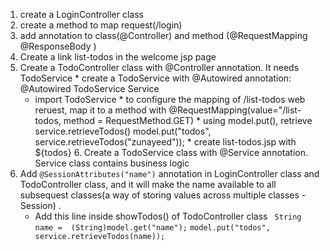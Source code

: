  
  1.  create a LoginController class
  2.  create a method to map request(/login) 
  3.  add annotation to class(@Controller) and method (@RequestMapping  @ResponseBody )
  4.  Create a link list-todos in the welcome jsp page 
  5.  Create a TodoController class with @Controller annotation. It needs TodoService 
  	* create a TodoService with @Autowired annotation: @Autowired TodoService Service
	     - import TodoService
	 * to configure the mapping of /list-todos web reruest, map it to a method with 
	    @RequestMapping(value="/list-todos, method = RequestMethod.GET) 
	 * using model.put(), retrieve  service.retrieveTodos()
	     model.put("todos", service.retrieveTodos("zunayeed"));
	 * create list-todos.jsp  with  ${todos}
	6.   Create a TodoService class with @Service annotation. Service class contains business logic 
  7.  Add `@SessionAttributes("name")` annotation in LoginController class and TodoController class, and it will make the name available to all subsequest classes(a way of storing values across multiple classes - Session) . 
       * Add this line inside  showTodos() of TodoController class
      ` String name =  (String)model.get("name");`
		  `model.put("todos", service.retrieveTodos(name)); `
